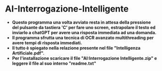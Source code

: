 # AI-Interrogazione-Intelligente

- **Questo programma una volta avviato resta in attesa della pressione del pulsante da tastiera 'C' per fare uno screen, estrapolare il testo ed inviarlo a chatGPT per avere una risposta immediata ad una domanda.**
- **Il programma sfrutta una tecnica di OCR avanzato multithreading per avere tempi di risposta immediati.**
- **Il tutto è spiegato nella relazione presente nel file "Intelligenza Artificiale.pdf".**
- **Per l'installazione scaricare il file "AI:Interrogazione Intelligente.zip" e leggere il file al suo interno "readme.txt"**
